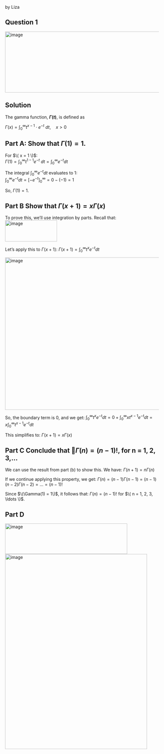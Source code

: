 by Liza

## Question 1
<img src="https://github.com/user-attachments/assets/6e168c6f-b871-4463-b71f-abba419c70be" alt="image" width="570" height="200">


## Solution 
The gamma function, **$Г(t)$**, is defined as 

$\Gamma(x) = \int_{0}^{\infty} t^{x-1} \cdot e^{-t} \ dt, \quad x > 0$

## Part A: Show that $\Gamma(1) = 1$.
For $\( x = 1 \)$:  
$\Gamma(1) = \int_{0}^{\infty} t^{1-1} e^{-t} \ dt = \int_{0}^{\infty} e^{-t}dt$

The integral $\int_{0}^{\infty} e^{-t} dt$ evaluates to 1:  
$\int_{0}^{\infty} e^{-t}  dt = \left[ -e^{-t} \right]_{0}^{\infty} = 0 - (-1) = 1$

So, $\Gamma(1) = 1$.

## Part B Show that  $\Gamma(x+1) = x\Gamma(x)$
To prove this, we’ll use integration by parts. Recall that:  
<img src="https://github.com/user-attachments/assets/5a92b12d-1267-4ba9-aa83-79ffed09e841" alt="image" width="170" height="70">


Let’s apply this to $\Gamma(x+1)$:
$\Gamma(x+1) = \int_{0}^{\infty} t^x e^{-t} dt$

<img src="https://github.com/user-attachments/assets/8f0886ea-45e0-4790-8d58-98d1791c526f" alt="image" width="550" height="500">


So, the boundary term is 0, and we get:
$\int_{0}^{\infty} t^x e^{-t} dt = 0 + \int_{0}^{\infty} x t^{x-1} e^{-t} dt = x \int_{0}^{\infty} t^{x-1} e^{-t} dt$

This simplifies to:
$\Gamma(x+1) = x \Gamma(x)$

## Part C Conclude that $\Gamma(n) = (n − 1)!$, for n = 1, 2, 3,...
We can use the result from part (b) to show this. We have:
$\Gamma(n+1) = n \Gamma(n)$

If we continue applying this property, we get:
$\Gamma(n) = (n-1) \Gamma(n-1) = (n-1)(n-2) \Gamma(n-2) = \ldots = (n-1)!$

Since $\(\Gamma(1) = 1\)$, it follows that:
$\Gamma(n) = (n-1)!$
for $\( n = 1, 2, 3, \ldots \)$.

## Part D

<img src="https://github.com/user-attachments/assets/64d42d9d-370c-438d-82b0-72f9380ea312" alt="image" width="400" height="100">  
<br>

<img src="https://github.com/user-attachments/assets/dd8e7b6e-dd4e-48ed-bc8b-67a080ec11bd" alt="image" width="465" height="640">




